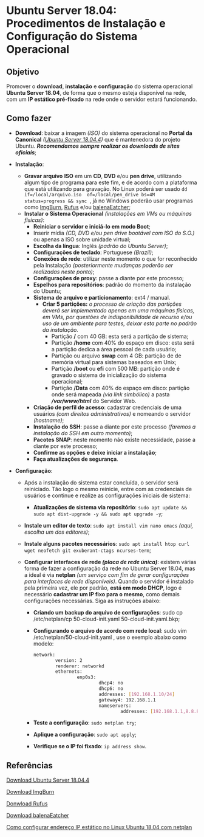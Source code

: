 # Ubuntu Server 18.04: Procedimentos de Instalação e Configuração do Sistema Operacional



## Objetivo

Promover o **download**, **instalação** e **configuração** do sistema operacional **Ubuntu Server 18.04**, de forma que o mesmo esteja disponível na rede, com um **IP estático pré-fixado** na rede onde o servidor estará funcionando.

## Como fazer

- **Download**: baixar a imagem *(ISO)* do sistema operacional no **Portal da Canonical** *([Ubuntu Server 18.04.4](https://ubuntu.com/download/server/thank-you?version=18.04.4&architecture=amd64))* que é mantenedora do projeto Ubuntu. ***Recomendamos sempre realizar os downloads de sites oficiais***;

- **Instalação**: 
  - **Gravar arquivo** **ISO** em um **CD**, **DVD** e/ou **pen drive**, utilizando algum tipo de programa para este fim, e de acordo com a plataforma que está utilizando para gravação. No Linux poderá ser usado `dd if=/local/arquivo.iso  of=/local/pen_drive bs=4M status=progress && sync `, já no Windows poderão usar programas como [ImgBurn](http://ultradownloads.com.br/download/ImgBurn/), [Rufus](https://rufus.ie/) e/ou [balenaEatcher](https://www.balena.io/etcher/);
  - **Instalar o Sistema Operacional** *(instalações em VMs ou máquinas físicas)*:
    - **Reiniciar o servidor e iniciá-lo em modo Boot**;
    - Inserir mídia *(CD, DVD e/ou pen drive bootável com ISO do S.O.)* ou apenas a ISO sobre unidade virtual;
    - **Escolha da língua**: Inglês *(padrão do Ubuntu Server)*;
    - **Configurações de teclado**: Portuguese *(Brazil)*;
    - **Conexões de rede**: utilizar neste momento o que for reconhecido pela Instalação *(posteriormente mudanças poderão ser realizadas neste ponto)*;
    - **Configurações de proxy**: passe a diante por este processo;
    - **Espelhos para repositórios**: padrão do momento da instalação do Ubuntu;
    - **Sistema de arquivo e particionamento**: ext4 / manual.
      - **Criar 5 partições:** *o processo de criação das partições deverá ser implementado apenas em uma máquinas físicas, em VMs, por questões de indisponibilidade de recurso e/ou uso de um ambiente para testes, deixar esta parte no padrão da instalação.*
        - Partição **/** com 40 GB: esta será a partição de sistema;
        - Partição **/home** com 40% do espaço em disco: esta será a partição dedica a área pessoal de cada usuário;
        - Partição ou arquivo **swap** com 4 GB: partição de de memória virtual para sistemas baseados em Unix;
        - Partição **/boot** ou **efi** com 500 MB:  partição onde é gravado o sistema de inicialização do sistema operacional;
        - Partição **/Data** com 40% do espaço em disco: partição onde será mapeada *(via link simbólico)* a pasta ***/var/www/html*** do Servidor Web.
    - **Criação de perfil de acesso**:  cadastrar credenciais de uma usuários *(com direitos administrativos)* e nomeando o servidor *(hostname)*;
    - **Instalação do SSH**: passe a diante por este processo *(faremos a instalação do SSH em outro momento)*;
    - **Pacotes SNAP**: neste momento não existe necessidade, passe a diante por este processo;
    - **Confirme as opções e deixe iniciar a instalação**;
    - **Faça atualizações de segurança**.

- **Configuração**:

  - Após a instalação do sistema estar concluída, o servidor será reiniciado. Tão logo o mesmo reinicie, entre com as credenciais de usuários e continue e realize as configurações iniciais de sistema:
    
    - **Atualizações de sistema via repositório**: `sudo apt update && sudo apt dist-upgrade -y && sudo apt upgrade -y`; 
    
  - **Instale um editor de texto**: `sudo apt install vim nano emacs` *(aqui, escolha um dos editores)*;
  
  - **Instale alguns pacotes necessários**: `sudo apt install htop curl wget neofetch git exuberant-ctags ncurses-term`;
  
  - **Configurar interfaces de rede *(placa de rede única)***: existem várias forma de fazer a configuração da rede no Ubuntu Server 18.04, mas a ideal é via **netplan** *(um serviço com fim de gerar configurações para interfaces de rede disponíveis)*. Quando o servidor é instalado pela primeira vez, ele por padrão, **está em modo DHCP**, logo é necessário **cadastrar um IP fixo para o mesmo**, como demais configurações necessárias. Siga as instruções abaixo:
  
    - **Criando um backup do arquivo de configurações**: sudo cp /etc/netplan/cp 50-cloud-init.yaml 50-cloud-init.yaml.bkp;
  
    - **Configurando o arquivo de acordo com rede local**: sudo vim /etc/netplan/50-cloud-init.yaml , use o exemplo abaixo como modelo:
  
      ```bash
      network:
              version: 2
              renderer: networkd
              ethernets:
                      enp0s3:
                              dhcp4: no
                              dhcp6: no
                              addresses: [192.168.1.10/24]
                              gateway4: 192.168.1.1
                              nameservers:
                                      addresses: [192.168.1.1,8.8.8.8,8.8.4.4]
      ```
  
    - **Teste a configuração**: `sudo netplan try`;
  
    - **Aplique a configuração**: `sudo apt apply`;
  
    - **Verifique se o IP foi fixado**: `ip address show`.



## Referências

[Download Ubuntu Server 18.04.4](https://ubuntu.com/download/server/thank-you?version=18.04.4&architecture=amd64)

[Download ImgBurn](http://ultradownloads.com.br/download/ImgBurn/)

[Donwload Rufus](https://rufus.ie/)

[Download balenaEatcher](https://www.balena.io/etcher/)

[Como configurar endereço IP estático no Linux Ubuntu 18.04 com netplan](http://www.bosontreinamentos.com.br/linux/como-configurar-endereco-ip-estatico-no-linux-ubuntu-18-04-com-netplan/)
